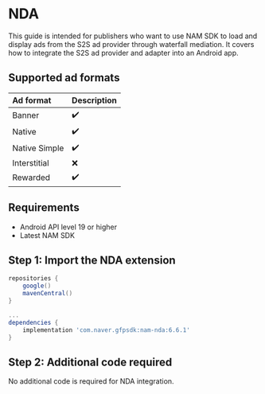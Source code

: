 # NDA

This guide is intended for publishers who want to use NAM SDK to load and display ads from the S2S ad provider through waterfall mediation.
It covers how to integrate the S2S ad provider and adapter into an Android app.

## Supported ad formats

| Ad format     | Description |
|:--------------|:------------|
| Banner        | ✔️          |
| Native        | ✔️          |
| Native Simple | ✔️          |
| Interstitial  | ❌️          |
| Rewarded      | ✔️          |

## Requirements

- Android API level 19 or higher
- Latest NAM SDK

## Step 1: Import the NDA extension

```gradle
repositories {
    google()
    mavenCentral()
}

...
dependencies {
    implementation 'com.naver.gfpsdk:nam-nda:6.6.1'  
}
```

## Step 2: Additional code required

No additional code is required for NDA integration.
